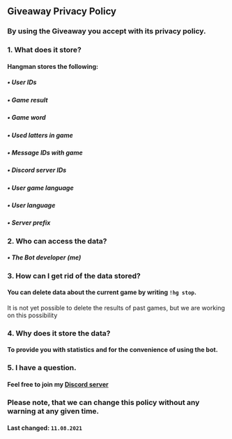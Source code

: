 ## Giveaway Privacy Policy

### By using the Giveaway you accept with its privacy policy.

### 1. What does it store?
#### Hangman stores the following:
##### • User IDs
##### • Game result
##### • Game word
##### • Used latters in game
##### • Message IDs with game
##### • Discord server IDs
##### • User game language
##### • User language
##### • Server prefix

### 2. Who can access the data?
##### • The Bot developer (me)

### 3. How can I get rid of the data stored?
#### You can delete data about the current game by writing `!hg stop`.
It is not yet possible to delete the results of past games, but we are working on this possibility

### 4. Why does it store the data?
#### To provide you with statistics and for the convenience of using the bot.

### 5. I have a question.
#### Feel free to join my [Discord server](https://discord.gg/UrWG3R683d)

### Please note, that we can change this policy without any warning at any given time.
#### **Last changed:** `11.08.2021`
